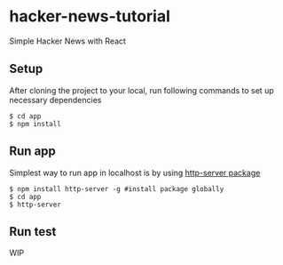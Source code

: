# hacker-news-tutorial
Simple Hacker News with React

## Setup

After cloning the project to your local, run following commands to set up necessary dependencies

```
$ cd app
$ npm install
```
## Run app

Simplest way to run app in localhost is by using [http-server package](https://www.npmjs.com/package/http-server)
```
$ npm install http-server -g #install package globally
$ cd app
$ http-server 
```

## Run test
WIP
